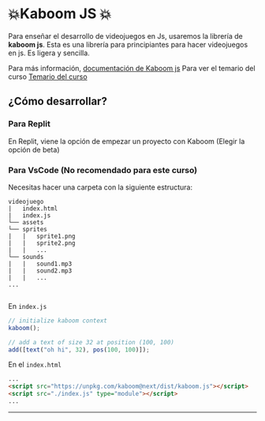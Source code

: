 # 💥Kaboom JS 💥

Para enseñar el desarrollo de videojuegos en Js, usaremos la librería de **kaboom js**. Esta es una librería para principiantes para hacer videojuegos en js. Es ligera y sencilla.

Para más información, [documentación de Kaboom js](https://kaboomjs.com)
Para ver el temario del curso [Temario del curso](Temario.md)

## **¿Cómo desarrollar?**

### Para Replit

En Replit, viene la opción de empezar un proyecto con Kaboom (Elegir la opción de beta)

### Para VsCode (No recomendado para este curso)

Necesitas hacer una carpeta con la siguiente estructura:

```
videojuego
|   index.html
|   index.js
└── assets
└── sprites
|   |   sprite1.png
|   |   sprite2.png
|   |   ...
└── sounds
|   |   sound1.mp3
|   |   sound2.mp3
|   |   ...
...


```

En `index.js`

```javascript
// initialize kaboom context
kaboom();

// add a text of size 32 at position (100, 100)
add([text("oh hi", 32), pos(100, 100)]);
```

En el `index.html`

```html
...
<script src="https://unpkg.com/kaboom@next/dist/kaboom.js"></script>
<script src="./index.js" type="module"></script>
...
```

---
